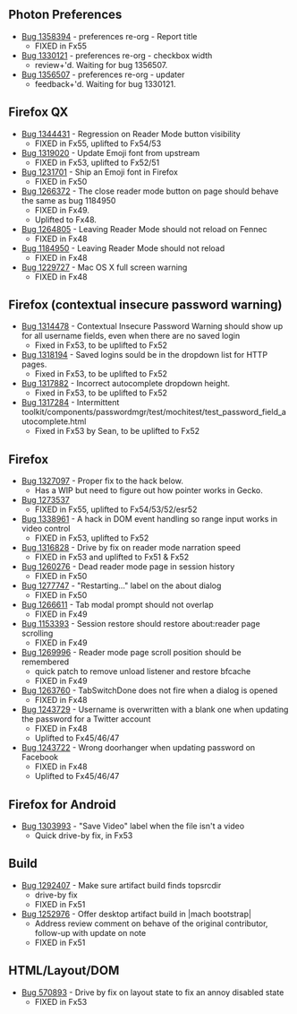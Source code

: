 ## Photon Preferences

* [Bug 1358394](https://bugzil.la/1358394) - preferences re-org - Report title
  * FIXED in Fx55
* [Bug 1330121](https://bugzil.la/1330121) - preferences re-org - checkbox width
  * review+'d. Waiting for bug 1356507.
* [Bug 1356507](https://bugzil.la/1356507) - preferences re-org - updater
  * feedback+'d. Waiting for bug 1330121.

## Firefox QX

* [Bug 1344431](https://bugzil.la/1344431) - Regression on Reader Mode button visibility
  * FIXED in Fx55, uplifted to Fx54/53
* [Bug 1319020](https://bugzil.la/1319020) - Update Emoji font from upstream
  * FIXED in Fx53, uplifted to Fx52/51
* [Bug 1231701](https://bugzil.la/1231701) - Ship an Emoji font in Firefox
  * FIXED in Fx50
* [Bug 1266372](https://bugzil.la/1266372) - The close reader mode button on page should behave the same as bug 1184950
  * FIXED in Fx49.
  * Uplifted to Fx48.
* [Bug 1264805](https://bugzil.la/1264805) - Leaving Reader Mode should not reload on Fennec
  * FIXED in Fx48
* [Bug 1184950](https://bugzil.la/1184950) - Leaving Reader Mode should not reload
  * FIXED in Fx48
* [Bug 1229727](https://bugzil.la/1229727) - Mac OS X full screen warning
  * FIXED in Fx48

## Firefox (contextual insecure password warning)

* [Bug 1314478](https://bugzil.la/1314478) - Contextual Insecure Password Warning should show up for all username fields, even when there are no saved login
  * Fixed in Fx53, to be uplifted to Fx52
* [Bug 1318194](https://bugzil.la/1318194) - Saved logins sould be in the dropdown list for HTTP pages.
  * Fixed in Fx53, to be uplifted to Fx52
* [Bug 1317882](https://bugzil.la/1317882) - Incorrect autocomplete dropdown height.
  * Fixed in Fx53, to be uplifted to Fx52
* [Bug 1317284](https://bugzil.la/1317284) - Intermittent toolkit/components/passwordmgr/test/mochitest/test_password_field_autocomplete.html
  * Fixed in Fx53 by Sean, to be uplifted to Fx52

## Firefox
* [Bug 1327097](https://bugzil.la/1327097) - Proper fix to the hack below.
  * Has a WIP but need to figure out how pointer works in Gecko.
* [Bug 1273537](https://bugzil.la/1273537)
  * FIXED in Fx55, uplifted to Fx54/53/52/esr52
* [Bug 1338961](https://bugzil.la/1338961) - A hack in DOM event handling so range input works in video control
  * FIXED in Fx53, uplifted to Fx52
* [Bug 1316828](https://bugzil.la/1316828) - Drive by fix on reader mode narration speed
  * FIXED in Fx53 and uplifted to Fx51 & Fx52
* [Bug 1260276](https://bugzil.la/1260276) - Dead reader mode page in session history
  * FIXED in Fx50
* [Bug 1277747](https://bugzil.la/1277747) - "Restarting..." label on the about dialog
  * FIXED in Fx50
* [Bug 1266611](https://bugzil.la/1266611) - Tab modal prompt should not overlap
  * FIXED in Fx49
* [Bug 1153393](https://bugzil.la/1153393) - Session restore should restore about:reader page scrolling
  * FIXED in Fx49
* [Bug 1269996](https://bugzil.la/1269996) - Reader mode page scroll position should be remembered
  * quick patch to remove unload listener and restore bfcache
  * FIXED in Fx49
* [Bug 1263760](https://bugzil.la/1263760) - TabSwitchDone does not fire when a dialog is opened
  * FIXED in Fx48
* [Bug 1243729](https://bugzil.la/1243729) - Username is overwritten with a blank one when updating the password for a Twitter account
  * FIXED in Fx48
  * Uplifted to Fx45/46/47
* [Bug 1243722](https://bugzil.la/1243722) - Wrong doorhanger when updating password on Facebook
  * FIXED in Fx48
  * Uplifted to Fx45/46/47

## Firefox for Android
* [Bug 1303993](https://bugzil.la/1303993) - "Save Video" label when the file isn't a video
  * Quick drive-by fix, in Fx53

## Build

* [Bug 1292407](https://bugzilla.mozilla.org/show_bug.cgi?id=1292407) - Make sure artifact build finds topsrcdir
  * drive-by fix
  * FIXED in Fx51
* [Bug 1252976](https://bugzil.la/1252976) - Offer desktop artifact build in |mach bootstrap|
  * Address review comment on behave of the original contributor, follow-up with update on note
  * FIXED in Fx51

## HTML/Layout/DOM

* [Bug 570893](https://bugzil.la/570893) - Drive by fix on layout state to fix an annoy disabled state
  * FIXED in Fx53
